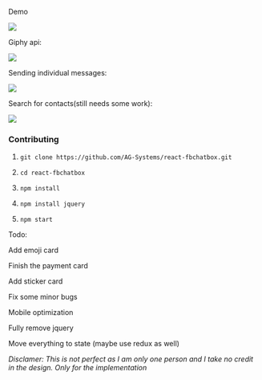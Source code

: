 Demo

![](http://i.imgur.com/miEIzcy.gif)


Giphy api:

![](http://i.imgur.com/0OtjY7x.gif)

Sending individual messages:

![](http://i.imgur.com/Mr1Tp1G.gif)

Search for contacts(still needs some work):

![](http://i.imgur.com/29eDNAC.gif)

### Contributing

1) `git clone https://github.com/AG-Systems/react-fbchatbox.git`

2) `cd react-fbchatbox`

3) `npm install`

4) `npm install jquery`

5) `npm start`


Todo:

Add emoji card

Finish the payment card

Add sticker card

Fix some minor bugs

Mobile optimization

Fully remove jquery

Move everything to state (maybe use redux as well)

*Disclamer: This is not perfect as I am only one person and I take no credit in the design. Only for the implementation*
